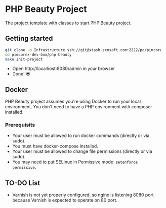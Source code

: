 # PHP Beauty Project 

The project template with classes to start PHP Beauty project.

## Getting started
```bash
git clone -b Infrastructure ssh://git@stash.scnsoft.com:2222/pd/pimcorex-dev-box.git
cd pimcorex-dev-box/php-beauty
make init-project
```
 
- Open http://localhost:8080/admin in your browser
- Done! 😎

## Docker

PHP Beauty project assumes you're using Docker to run your local environment.
You don't need to have a PHP environment with composer installed.

### Prerequisits

* Your user must be allowed to run docker commands (directly or via sudo).
* You must have docker-compose installed.
* Your user must be allowed to change file permissions (directly or via sudo).
* You may need to put SELinux in Permissive mode: ``setenforce permissive``.

## TO-DO List

* Varnish is not yet properly configured, so nginx is listening 8080 port because Varnish is expected to operate on 80 port.


